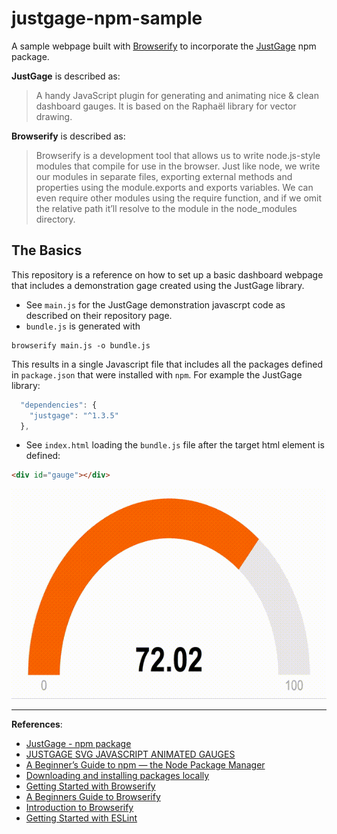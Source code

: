 # justgage-npm-sample

A sample webpage built with [Browserify](https://www.npmjs.com/package/browserify) to incorporate the
[JustGage](https://www.npmjs.com/package/justgage) npm package.

**JustGage** is described as:
> A handy JavaScript plugin for generating and animating nice & clean dashboard gauges. It is based on the Raphaël
> library for vector drawing.

**Browserify** is described as:
> Browserify is a development tool that allows us to write node.js-style modules that compile for use in the browser.
> Just like node, we write our modules in separate files, exporting external methods and properties using the
> module.exports and exports variables. We can even require other modules using the require function, and if we omit
> the relative path it’ll resolve to the module in the node_modules directory.

## The Basics

This repository is a reference on how to set up a basic dashboard webpage that includes a demonstration gage created
using the JustGage library.
- See `main.js` for the JustGage demonstration javascrpt code as described on their repository
page. 
- `bundle.js` is generated with
```shell script
browserify main.js -o bundle.js
```
This results in a single Javascript file that includes all the packages defined in `package.json` that were installed
with  `npm`. For example the JustGage library:
```javascript
  "dependencies": {
    "justgage": "^1.3.5"
  },
```
- See `index.html` loading the `bundle.js` file after the target html element is defined:
```html
<div id="gauge"></div>
```

![JustGage Sample](images/gage-sample.gif)

---

**References**:
- [JustGage - npm package](https://www.npmjs.com/package/justgage)
- [JUSTGAGE SVG JAVASCRIPT ANIMATED GAUGES](https://www.queness.com/post/12248/justgage-svg-javascript-animated-gauges)
- [A Beginner’s Guide to npm — the Node Package Manager](https://www.sitepoint.com/beginners-guide-node-package-manager/)
- [Downloading and installing packages locally](https://docs.npmjs.com/downloading-and-installing-packages-locally)
- [Getting Started with Browserify](https://scotch.io/tutorials/getting-started-with-browserify)
- [A Beginners Guide to Browserify](https://medium.com/@christopherphillips_88739/a-beginners-guide-to-browserify-1170a724ceb2)
- [Introduction to Browserify](http://blakeembrey.com/articles/2013/09/introduction-to-browserify/)
- [Getting Started with ESLint](https://eslint.org/docs/user-guide/getting-started)
